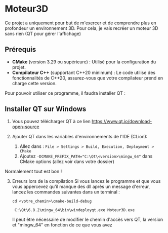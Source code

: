 # Moteur3D

Ce projet a uniquement pour but de m'exercer et de comprendre plus en profondeur un environnement 3D.
Pour cela, je vais recréer un moteur 3D sans rien (QT pour gérer l'affichage)

## Prérequis

- **CMake** (version 3.29 ou supérieure) : Utilisé pour la configuration du projet.
- **Compilateur C++** (supportant C++20 minimum) : Le code utilise des fonctionnalités de C++20, assurez-vous que votre compilateur prend en charge cette version.

Pour pouvoir utiliser ce programme, il faudra installer QT :

## Installer QT sur Windows

1) Vous pouvez télécharger QT à ce lien https://www.qt.io/download-open-source

2) Ajouter QT dans les variables d'environnements de l'IDE (CLion): 
   1) Allez dans : ```File > Settings > Build, Execution, Deployment > CMake```
   2) Ajoutez ```-DCMAKE_PREFIX_PATH="C:\Qt\<version>\mingw_64"``` dans CMake options (allez voir dans votre dossier)

Normalement tout est bon !

3) Erreurs lors de la compilation
    Si vous lancez le programme et que vous vous appercevez qu'il manque des dll après un message d'erreur, lancez les commandes suivantes dans un terminal :
    ```
    cd <votre_chemin>\cmake-build-debug
   ```
   ``` 
    C:\Qt\6.8.2\mingw_64\bin\windeployqt.exe Moteur3D.exe  
    ```
   Il peut être nécessaire de modifier le chemin d'accès vers QT, la version et "mingw_64" en fonction de ce que vous avez
